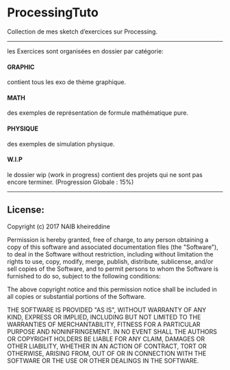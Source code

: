 ProcessingTuto
=============

Collection de mes sketch d’exercices sur Processing.

----------


les Exercices sont organisées en dossier par catégorie:


#### <i class="icon-folder-open"></i> GRAPHIC

contient tous les exo de thème graphique.

#### <i class="icon-folder-open"></i> MATH

des exemples de représentation de formule mathématique pure.

#### <i class="icon-folder-open"></i> PHYSIQUE

des exemples de simulation physique.

#### <i class="icon-folder-open"></i> W.I.P

le dossier wip (work in progress) contient des projets qui ne sont pas encore terminer. (Progression Globale : 15%) 

----------



## **License:**
  

  Copyright (c) 2017 NAIB kheireddine

  Permission is hereby granted, free of charge, to any person obtaining a copy
  of this software and associated documentation files (the "Software"), to deal
  in the Software without restriction, including without limitation the rights
  to use, copy, modify, merge, publish, distribute, sublicense, and/or sell
  copies of the Software, and to permit persons to whom the Software is
  furnished to do so, subject to the following conditions:

  The above copyright notice and this permission notice shall be included in all
  copies or substantial portions of the Software.

  THE SOFTWARE IS PROVIDED "AS IS", WITHOUT WARRANTY OF ANY KIND, EXPRESS OR
  IMPLIED, INCLUDING BUT NOT LIMITED TO THE WARRANTIES OF MERCHANTABILITY,
  FITNESS FOR A PARTICULAR PURPOSE AND NONINFRINGEMENT. IN NO EVENT SHALL THE
  AUTHORS OR COPYRIGHT HOLDERS BE LIABLE FOR ANY CLAIM, DAMAGES OR OTHER
  LIABILITY, WHETHER IN AN ACTION OF CONTRACT, TORT OR OTHERWISE, ARISING FROM,
  OUT OF OR IN CONNECTION WITH THE SOFTWARE OR THE USE OR OTHER DEALINGS IN THE
  SOFTWARE.



